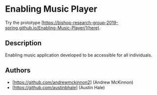 # Enabling Music Player
Try the prototype [https://bishop-research-group-2019-spring.github.io/Enabling-Music-Player/](here).

## Description
Enabling music application developed to be accessible for all individuals.

## Authors
- [https://github.com/andrewmckinnon2] (Andrew McKinnon)
- [https://github.com/austinbhale] (Austin Hale)